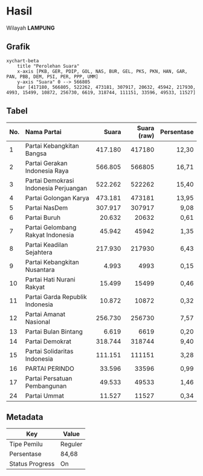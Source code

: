 # Hasil

Wilayah **LAMPUNG**

## Grafik

```mermaid
xychart-beta
    title "Perolehan Suara"
    x-axis [PKB, GER, PDIP, GOL, NAS, BUR, GEL, PKS, PKN, HAN, GAR, PAN, PBB, DEM, PSI, PER, PPP, UMM]
    y-axis "Suara" 0 --> 566805
    bar [417180, 566805, 522262, 473181, 307917, 20632, 45942, 217930, 4993, 15499, 10872, 256730, 6619, 318744, 111151, 33596, 49533, 11527]
```

## Tabel

| No. | Nama Partai                           | Suara   | Suara (raw) | Persentase |
|:--- |:------------------------------------- | -------:| -----------:| ----------:|
| 1   | Partai Kebangkitan Bangsa             | 417.180 | 417180      | 12,30      |
| 2   | Partai Gerakan Indonesia Raya         | 566.805 | 566805      | 16,71      |
| 3   | Partai Demokrasi Indonesia Perjuangan | 522.262 | 522262      | 15,40      |
| 4   | Partai Golongan Karya                 | 473.181 | 473181      | 13,95      |
| 5   | Partai NasDem                         | 307.917 | 307917      | 9,08       |
| 6   | Partai Buruh                          | 20.632  | 20632       | 0,61       |
| 7   | Partai Gelombang Rakyat Indonesia     | 45.942  | 45942       | 1,35       |
| 8   | Partai Keadilan Sejahtera             | 217.930 | 217930      | 6,43       |
| 9   | Partai Kebangkitan Nusantara          | 4.993   | 4993        | 0,15       |
| 10  | Partai Hati Nurani Rakyat             | 15.499  | 15499       | 0,46       |
| 11  | Partai Garda Republik Indonesia       | 10.872  | 10872       | 0,32       |
| 12  | Partai Amanat Nasional                | 256.730 | 256730      | 7,57       |
| 13  | Partai Bulan Bintang                  | 6.619   | 6619        | 0,20       |
| 14  | Partai Demokrat                       | 318.744 | 318744      | 9,40       |
| 15  | Partai Solidaritas Indonesia          | 111.151 | 111151      | 3,28       |
| 16  | PARTAI PERINDO                        | 33.596  | 33596       | 0,99       |
| 17  | Partai Persatuan Pembangunan          | 49.533  | 49533       | 1,46       |
| 24  | Partai Ummat                          | 11.527  | 11527       | 0,34       |


## Metadata

| Key             | Value   |
| --------------- | ------- |
| Tipe Pemilu     | Reguler |
| Persentase      | 84,68   |
| Status Progress | On      |



